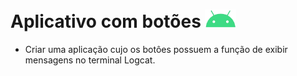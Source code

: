 # Aplicativo com botões <img src="https://github.com/stxrkwas/Happy_Birthday/blob/ba660c82157e0990a066e1e713a209e669fc2831/icon%20for%20readme/android-svgrepo-com__1_-removebg-preview.png" width="50" height="auto"></img>

- Criar uma aplicação cujo os botôes possuem a função de exibir mensagens no terminal Logcat.
